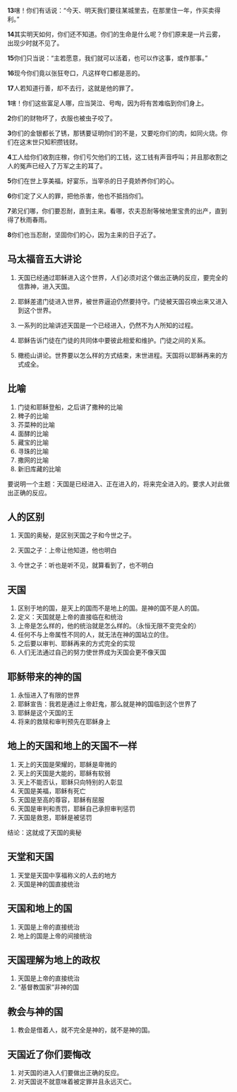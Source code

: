 **13**嗐！你们有话说：“今天、明天我们要往某城里去，在那里住一年，作买卖得利。”

**14**其实明天如何，你们还不知道。你们的生命是什么呢？你们原来是一片云雾，出现少时就不见了。

**15**你们只当说：“主若愿意，我们就可以活着，也可以作这事，或作那事。”

**16**现今你们竟以张狂夸口，凡这样夸口都是恶的。

**17**人若知道行善，却不去行，这就是他的罪了。

**1**嗐！你们这些富足人哪，应当哭泣、号啕，因为将有苦难临到你们身上。

**2**你们的财物坏了，衣服也被虫子咬了。

**3**你们的金银都长了锈，那锈要证明你们的不是，又要吃你们的肉，如同火烧。你们在这末世只知积攒钱财。

**4**工人给你们收割庄稼，你们亏欠他们的工钱，这工钱有声音呼叫；并且那收割之人的冤声已经入了万军之主的耳了。

**5**你们在世上享美福，好宴乐，当宰杀的日子竟娇养你们的心。

**6**你们定了义人的罪，把他杀害，他也不抵挡你们。

**7**弟兄们哪，你们要忍耐，直到主来。看哪，农夫忍耐等候地里宝贵的出产，直到得了秋雨春雨。

**8**你们也当忍耐，坚固你们的心，因为主来的日子近了。

## 马太福音五大讲论

1. 天国已经通过耶稣进入这个世界，人们必须对这个做出正确的反应，要完全的信靠神，进入天国。

2. 耶稣差遣门徒进入世界，被世界逼迫仍然要持守。门徒被天国召唤出来又进入到这个世界。
3. 一系列的比喻讲述天国是一个已经进入，仍然不为人所知的过程。
4. 耶稣告诉门徒在门徒的共同体中要彼此相爱和维护。门徒之间的关系。
5. 橄榄山讲论。世界要以怎么样的方式结束，末世进程。天国将以耶稣再来的方式成全。

## 比喻

1. 门徒和耶稣登船，之后讲了撒种的比喻
2. 稗子的比喻
3. 芥菜种的比喻
4. 面酵的比喻
5. 藏宝的比喻
6. 寻珠的比喻
7. 撒网的比喻
8. 新旧库藏的比喻

要说明一个主题：天国是已经进入、正在进入的，将来完全进入的。要求人对此做出正确的反应。

## 人的区别

1. 天国的奥秘，是区别天国之子和今世之子。

2. 天国之子：上帝让他知道，他也明白

3. 今世之子：听也是听不见，就算看到了，也不明白

## 天国

1. 区别于地的国，是天上的国而不是地上的国。是神的国不是人的国。
2. 定义：天国就是上帝的直接临在和统治
3. 上帝是怎么样的，他的统治就是怎么样的。（永恒无限不变完全的）
4. 任何不与上帝属性不同的人，就无法在神的国站立的住。
5. 之后要以审判、耶稣再来的方式完全的实现
6. 人们无法通过自己的努力使世界成为天国会更不像天国

## 耶稣带来的神的国

1. 永恒进入了有限的世界
2. 耶稣宣告：我若是通过上帝赶鬼，那么就是神的国临到这个世界了
3. 耶稣是这个天国的王
4. 将来的救赎和审判预先在耶稣身上

## 地上的天国和地上的天国不一样

1. 天上的天国是荣耀的，耶稣是卑微的
2. 天上的天国是大能的，耶稣有软弱
3. 天上不能否认，耶稣只向特别的人彰显
4. 天国是美福，耶稣有死亡
5. 天国是至高的尊容，耶稣有屈服
6. 天国是审判和责罚，耶稣自己承担审判惩罚
7. 天国是救恩，耶稣是被惩罚

结论：这就成了天国的奥秘

## 天堂和天国

1. 天堂是天国中享福称义的人去的地方
2. 天国是神的国直接统治

## 天国和地上的国

1. 天国是上帝的直接统治
2. 地上的国是上帝的间接统治

## 天国理解为地上的政权

1. 天国是上帝的直接统治
2. “基督教国家”非神的国

## 教会与神的国

1. 教会是借着人，就不完全是神的，就不是神的国。

## 天国近了你们要悔改

1. 对天国的进入人们要做出正确的反应。
2. 对天国说不就意味着被定罪并且永远灭亡。